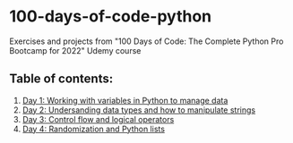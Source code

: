 # 100-days-of-code-python
Exercises and projects from "100 Days of Code: The Complete Python Pro Bootcamp for 2022" Udemy course

## Table of contents:
1. [Day 1: Working with variables in Python to manage data](../../tree/day-1)
2. [Day 2: Undersanding data types and how to manipulate strings](../../tree/day-2)
3. [Day 3: Control flow and logical operators](../../tree/day-3)
4. [Day 4: Randomization and Python lists](../../tree/day-4)